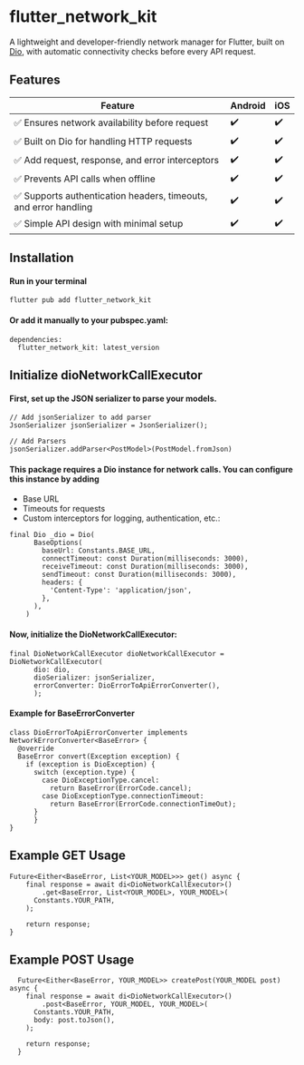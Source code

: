 # flutter_network_kit

A lightweight and developer-friendly network manager for Flutter, built on [Dio](https://pub.dev/packages/dio), with automatic connectivity checks before every API request.

## Features

| Feature                                       | Android | iOS |
|-----------------------------------------------|---------|-----|
| ✅ Ensures network availability before request | ✔️       | ✔️   |
| ✅ Built on Dio for handling HTTP requests    | ✔️       | ✔️   |
| ✅ Add request, response, and error interceptors | ✔️       | ✔️   |
| ✅ Prevents API calls when offline            | ✔️       | ✔️   |
| ✅ Supports authentication headers, timeouts, and error handling | ✔️       | ✔️   |
| ✅ Simple API design with minimal setup       | ✔️       | ✔️   |


## Installation
#### Run in your terminal
```
flutter pub add flutter_network_kit
```

#### Or add it manually to your pubspec.yaml:
```
dependencies:
  flutter_network_kit: latest_version
```


## Initialize dioNetworkCallExecutor
#### First, set up the JSON serializer to parse your models.
```
// Add jsonSerializer to add parser
JsonSerializer jsonSerializer = JsonSerializer();

// Add Parsers
jsonSerializer.addParser<PostModel>(PostModel.fromJson)
```
#### This package requires a Dio instance for network calls. You can configure this instance by adding
- Base URL
- Timeouts for requests
- Custom interceptors for logging, authentication, etc.:
```
final Dio _dio = Dio(
      BaseOptions(
        baseUrl: Constants.BASE_URL,
        connectTimeout: const Duration(milliseconds: 3000),
        receiveTimeout: const Duration(milliseconds: 3000),
        sendTimeout: const Duration(milliseconds: 3000),
        headers: {
          'Content-Type': 'application/json',
        },
      ),
    )
```

#### Now, initialize the DioNetworkCallExecutor:
```
final DioNetworkCallExecutor dioNetworkCallExecutor = DioNetworkCallExecutor(
      dio: dio,
      dioSerializer: jsonSerializer,
      errorConverter: DioErrorToApiErrorConverter(),
      );
```

#### Example for BaseErrorConverter
```
class DioErrorToApiErrorConverter implements NetworkErrorConverter<BaseError> {
  @override
  BaseError convert(Exception exception) {
    if (exception is DioException) {
      switch (exception.type) {
        case DioExceptionType.cancel:
          return BaseError(ErrorCode.cancel);
        case DioExceptionType.connectionTimeout:
          return BaseError(ErrorCode.connectionTimeOut);
      }
      }
}
```

## Example GET Usage
```
Future<Either<BaseError, List<YOUR_MODEL>>> get() async {
    final response = await di<DioNetworkCallExecutor>()
        .get<BaseError, List<YOUR_MODEL>, YOUR_MODEL>(
      Constants.YOUR_PATH,
    );

    return response;
}
```

## Example POST Usage
```
  Future<Either<BaseError, YOUR_MODEL>> createPost(YOUR_MODEL post) async {
    final response = await di<DioNetworkCallExecutor>()
        .post<BaseError, YOUR_MODEL, YOUR_MODEL>(
      Constants.YOUR_PATH,
      body: post.toJson(),
    );

    return response;
  }
```